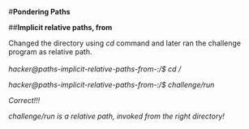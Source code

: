 #**Pondering Paths**

##**Implicit relative paths, from**

Changed the directory using _cd_ command and later ran the challenge program as relative path.  
<br/>_hacker@paths-implicit-relative-paths-from-:/$ cd /_

_hacker@paths-implicit-relative-paths-from-:/$ challenge/run_

_Correct!!!_

_challenge/run is a relative path, invoked from the right directory!_
